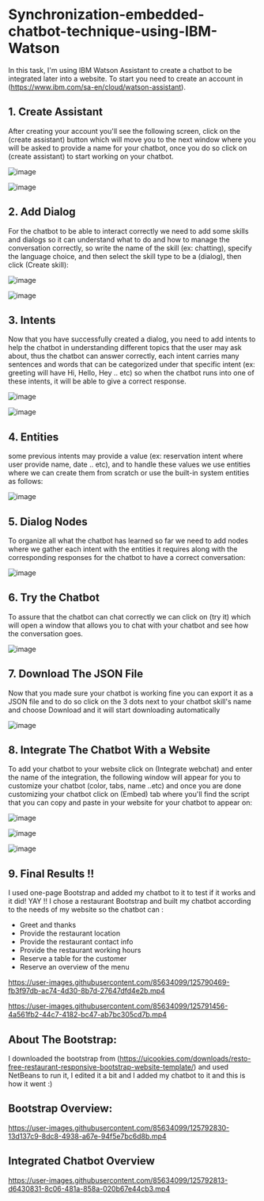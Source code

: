 # Synchronization-embedded-chatbot-technique-using-IBM-Watson

In this task, I'm using IBM Watson Assistant to create a chatbot to be integrated later into a website. To start you need to create an account in (https://www.ibm.com/sa-en/cloud/watson-assistant).

## 1. Create Assistant
After creating your account you'll see the following screen, click on the (create assistant) button which will move you to the next window where you will be asked to provide a name for your chatbot, once you do so click on (create assistant) to start working on your chatbot.

![image](https://user-images.githubusercontent.com/85634099/125784243-fb355397-f72b-448e-bfca-dd3a9fc6e392.png)

![image](https://user-images.githubusercontent.com/85634099/125784748-82a0c348-a48c-4ca6-b6ed-595968c17f3e.png)

## 2. Add Dialog
For the chatbot to be able to interact correctly we need to add some skills and dialogs so it can understand what to do and how to manage the conversation correctly, so write the name of the skill (ex: chatting), specify the language choice, and then select the skill type to be a (dialog), then click (Create skill):

![image](https://user-images.githubusercontent.com/85634099/125785057-c6bcb00e-dbb1-4354-9d56-59ca583c1209.png)

![image](https://user-images.githubusercontent.com/85634099/125785167-233d7e6d-ec81-43e1-ac07-6801f431ec7d.png)

## 3. Intents

Now that you have successfully created a dialog, you need to add intents to help the chatbot in understanding different topics that the user may ask about, thus the chatbot can answer correctly, each intent carries many sentences and words that can be categorized under that specific intent 
(ex: greeting will have Hi, Hello, Hey .. etc) so when the chatbot runs into one of these intents, it will be able to give a correct response.

![image](https://user-images.githubusercontent.com/85634099/125786682-d9b2e732-15f9-4cae-82d8-17157d4736c4.png)

![image](https://user-images.githubusercontent.com/85634099/125786593-eb07e62c-2bc5-405d-b971-ccc74ba54edf.png)

## 4. Entities
some previous intents may provide a value (ex: reservation intent where user provide name, date .. etc), and to handle these values we use entities where we can create them from scratch or use the built-in system entities as follows:

![image](https://user-images.githubusercontent.com/85634099/125787336-85b61b82-1a5f-413f-88ee-31b0eec026b6.png)

## 5. Dialog Nodes
To organize all what the chatbot has learned so far we need to add nodes where we gather each intent with the entities it requires along with the corresponding responses for the chatbot to have a correct conversation:

![image](https://user-images.githubusercontent.com/85634099/125787699-772d395a-6631-4f9c-a991-e2cf9fb4672c.png)

## 6. Try the Chatbot
To assure that the chatbot can chat correctly we can click on (try it) which will open a window that allows you to chat with your chatbot and see how the conversation goes.

![image](https://user-images.githubusercontent.com/85634099/125788069-d78db646-174b-480e-82f3-bdde63cc9f8e.png)

## 7. Download The JSON File
Now that you made sure your chatbot is working fine you can export it as a JSON file and to do so click on the 3 dots next to your chatbot skill's name and choose Download and it will start downloading automatically 

![image](https://user-images.githubusercontent.com/85634099/125788483-58c26087-b959-45ff-b0da-e527e545bbbf.png)

## 8. Integrate The Chatbot With a Website
To add your chatbot to your website click on (Integrate webchat) and enter the name of the integration, the following window will appear for you to customize your chatbot (color, tabs, name ..etc) and once you are done customizing your chatbot click on (Embed) tab where you'll find the script that you can copy and paste in your website for your chatbot to appear on:

![image](https://user-images.githubusercontent.com/85634099/125788870-5807fb9c-3d3d-4259-854e-0858dc7bb551.png)

![image](https://user-images.githubusercontent.com/85634099/125789088-c0a26f3e-9e08-4e25-b4ff-1efbdd9bb047.png)

![image](https://user-images.githubusercontent.com/85634099/125789267-3e42869f-1abc-4a11-8b2c-441b1c3b1144.png)

## 9. Final Results !!
I used one-page Bootstrap and added my chatbot to it to test if it works and it did! YAY !!
I chose a restaurant Bootstrap and built my chatbot according to the needs of my website so the chatbot can :

* Greet and thanks
* Provide the restaurant location
* Provide the restaurant contact info
* Provide the restaurant working hours
* Reserve a table for the customer
* Reserve an overview of the menu

https://user-images.githubusercontent.com/85634099/125790469-fb3f97db-ac74-4d30-8b7d-27647dfd4e2b.mp4

https://user-images.githubusercontent.com/85634099/125791456-4a561fb2-44c7-4182-bc47-ab7bc305cd7b.mp4


## About The Bootstrap:
I downloaded the bootstrap from (https://uicookies.com/downloads/resto-free-restaurant-responsive-bootstrap-website-template/) and used NetBeans to run it, I edited it a bit and I added my chatbot to it and this is how it went :)

## Bootstrap Overview:
https://user-images.githubusercontent.com/85634099/125792830-13d137c9-8dc8-4938-a67e-94f5e7bc6d8b.mp4

## Integrated Chatbot Overview
https://user-images.githubusercontent.com/85634099/125792813-d6430831-8c06-481a-858a-020b67e44cb3.mp4

